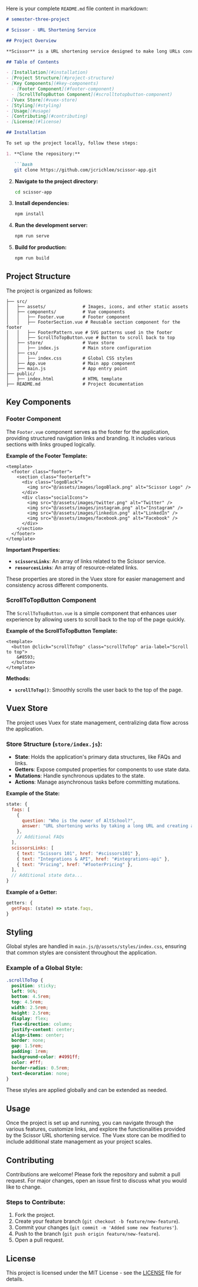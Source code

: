 Here is your complete `README.md` file content in markdown:

```markdown
# semester-three-project

# Scissor - URL Shortening Service

## Project Overview

**Scissor** is a URL shortening service designed to make long URLs concise and easily shareable. Built with Vue.js, this project includes features like branded links, mobile links, and in-depth analytics, all within a modern, responsive UI composed of reusable components to ensure a consistent user experience.

## Table of Contents

- [Installation](#installation)
- [Project Structure](#project-structure)
- [Key Components](#key-components)
  - [Footer Component](#footer-component)
  - [ScrollToTopButton Component](#scrolltotopbutton-component)
- [Vuex Store](#vuex-store)
- [Styling](#styling)
- [Usage](#usage)
- [Contributing](#contributing)
- [License](#license)

## Installation

To set up the project locally, follow these steps:

1. **Clone the repository:**

   ```bash
   git clone https://github.com/jcrichlee/scissor-app.git
   ```

2. **Navigate to the project directory:**

   ```bash
   cd scissor-app
   ```

3. **Install dependencies:**

   ```bash
   npm install
   ```

4. **Run the development server:**

   ```bash
   npm run serve
   ```

5. **Build for production:**

   ```bash
   npm run build
   ```

## Project Structure

The project is organized as follows:

```plaintext
├── src/
│   ├── assets/              # Images, icons, and other static assets
│   ├── components/          # Vue components
│   │   ├── Footer.vue       # Footer component
│   │   ├── FooterSection.vue # Reusable section component for the footer
│   │   ├── FooterPattern.vue # SVG patterns used in the footer
│   │   ├── ScrollToTopButton.vue # Button to scroll back to top
│   ├── store/               # Vuex store
│   │   ├── index.js         # Main store configuration
│   ├── css/
│   │   ├── index.css        # Global CSS styles
│   ├── App.vue              # Main app component
│   ├── main.js              # App entry point
├── public/
│   ├── index.html           # HTML template
├── README.md                # Project documentation
```

## Key Components

### Footer Component

The `Footer.vue` component serves as the footer for the application, providing structured navigation links and branding. It includes various sections with links grouped logically.

**Example of the Footer Template:**

```vue
<template>
  <footer class="footer">
    <section class="footerLeft">
      <div class="logoBlack">
        <img src="@/assets/images/logoBlack.png" alt="Scissor Logo" />
      </div>
      <div class="socialIcons">
        <img src="@/assets/images/twitter.png" alt="Twitter" />
        <img src="@/assets/images/instagram.png" alt="Instagram" />
        <img src="@/assets/images/linkedin.png" alt="LinkedIn" />
        <img src="@/assets/images/facebook.png" alt="Facebook" />
      </div>
    </section>
  </footer>
</template>
```

**Important Properties:**

- **`scissorsLinks`**: An array of links related to the Scissor service.
- **`resourcesLinks`**: An array of resource-related links.

These properties are stored in the Vuex store for easier management and consistency across different components.

### ScrollToTopButton Component

The `ScrollToTopButton.vue` is a simple component that enhances user experience by allowing users to scroll back to the top of the page quickly.

**Example of the ScrollToTopButton Template:**

```vue
<template>
  <button @click="scrollToTop" class="scrollToTop" aria-label="Scroll to top">
    &#8593;
  </button>
</template>
```

**Methods:**

- **`scrollToTop()`**: Smoothly scrolls the user back to the top of the page.

## Vuex Store

The project uses Vuex for state management, centralizing data flow across the application.

### Store Structure (`store/index.js`):

- **State**: Holds the application's primary data structures, like FAQs and links.
- **Getters**: Expose computed properties for components to use state data.
- **Mutations**: Handle synchronous updates to the state.
- **Actions**: Manage asynchronous tasks before committing mutations.

**Example of the State:**

```javascript
state: {
  faqs: [
    {
      question: "Who is the owner of AltSchool?",
      answer: "URL shortening works by taking a long URL and creating a shorter, condensed version..."
    },
    // Additional FAQs
  ],
  scissorsLinks: [
    { text: "Scissors 101", href: "#scissors101" },
    { text: "Integrations & API", href: "#integrations-api" },
    { text: "Pricing", href: "#footerPricing" },
  ],
  // Additional state data...
}
```

**Example of a Getter:**

```javascript
getters: {
  getFaqs: (state) => state.faqs,
}
```

## Styling

Global styles are handled in `main.js/@/assets/styles/index.css`, ensuring that common styles are consistent throughout the application.

### Example of a Global Style:

```css
.scrollToTop {
  position: sticky;
  left: 96%;
  bottom: 4.5rem;
  top: 4.5rem;
  width: 2.5rem;
  height: 2.5rem;
  display: flex;
  flex-direction: column;
  justify-content: center;
  align-items: center;
  border: none;
  gap: 1.5rem;
  padding: 1rem;
  background-color: #4991ff;
  color: #fff;
  border-radius: 0.5rem;
  text-decoration: none;
}
```

These styles are applied globally and can be extended as needed.

## Usage

Once the project is set up and running, you can navigate through the various features, customize links, and explore the functionalities provided by the Scissor URL shortening service. The Vuex store can be modified to include additional state management as your project scales.

## Contributing

Contributions are welcome! Please fork the repository and submit a pull request. For major changes, open an issue first to discuss what you would like to change.

### Steps to Contribute:

1. Fork the project.
2. Create your feature branch (`git checkout -b feature/new-feature`).
3. Commit your changes (`git commit -m 'Added some new features'`).
4. Push to the branch (`git push origin feature/new-feature`).
5. Open a pull request.

## License

This project is licensed under the MIT License - see the [LICENSE](LICENSE) file for details.
```
